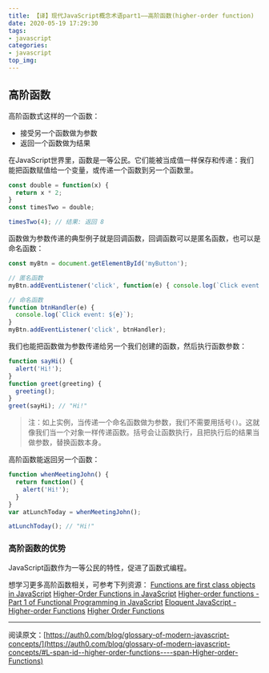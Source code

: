 ```yaml
---
title: 【译】现代JavaScript概念术语part1——高阶函数(higher-order function)
date: 2020-05-19 17:29:30
tags: 
- javascript
categories:
- javascript
top_img:
---
```


## 高阶函数
高阶函数式这样的一个函数：
+ 接受另一个函数做为参数
+ 返回一个函数做为结果

在JavaScript世界里，函数是一等公民。它们能被当成值一样保存和传递：我们能把函数赋值给一个变量，或传递一个函数到另一个函数里。
```javascript
const double = function(x) {
  return x * 2;
}
const timesTwo = double;

timesTwo(4); // 结果: 返回 8
```
函数做为参数传递的典型例子就是回调函数，回调函数可以是匿名函数，也可以是命名函数：
```javascript
const myBtn = document.getElementById('myButton');

// 匿名函数
myBtn.addEventListener('click', function(e) { console.log(`Click event: ${e}`); });

// 命名函数
function btnHandler(e) {
  console.log(`Click event: ${e}`);
}
myBtn.addEventListener('click', btnHandler);
```
我们也能把函数做为参数传递给另一个我们创建的函数，然后执行函数参数：
```javascript
function sayHi() {
  alert('Hi!');
}
function greet(greeting) {
  greeting();
}
greet(sayHi); // "Hi!"
```
>注：如上实例，当传递一个命名函数做为参数，我们不需要用括号`()`。这就像我们当一个对象一样传递函数。括号会让函数执行，且把执行后的结果当做参数，替换函数本身。

高阶函数能返回另一个函数：
```javascript
function whenMeetingJohn() {
  return function() {
    alert('Hi!');
  }
}
var atLunchToday = whenMeetingJohn();

atLunchToday(); // "Hi!"
```

### 高阶函数的优势
JavaScript函数作为一等公民的特性，促进了函数式编程。


想学习更多高阶函数相关，可参考下列资源：
[Functions are first class objects in JavaScript](http://helephant.com/2008/08/19/functions-are-first-class-objects-in-javascript/)
[Higher-Order Functions in JavaScript](https://www.sitepoint.com/higher-order-functions-javascript/)
[Higher-order functions - Part 1 of Functional Programming in JavaScript](https://www.youtube.com/watch?v=BMUiFMZr7vk)
[Eloquent JavaScript - Higher-order Functions](http://eloquentjavascript.net/05_higher_order.html)
[Higher Order Functions](https://medium.com/functional-javascript/higher-order-functions-78084829fff4#.dwg58papp)

****
阅读原文：[https://auth0.com/blog/glossary-of-modern-javascript-concepts/](https://auth0.com/blog/glossary-of-modern-javascript-concepts/#L-span-id--higher-order-functions----span-Higher-order-Functions)